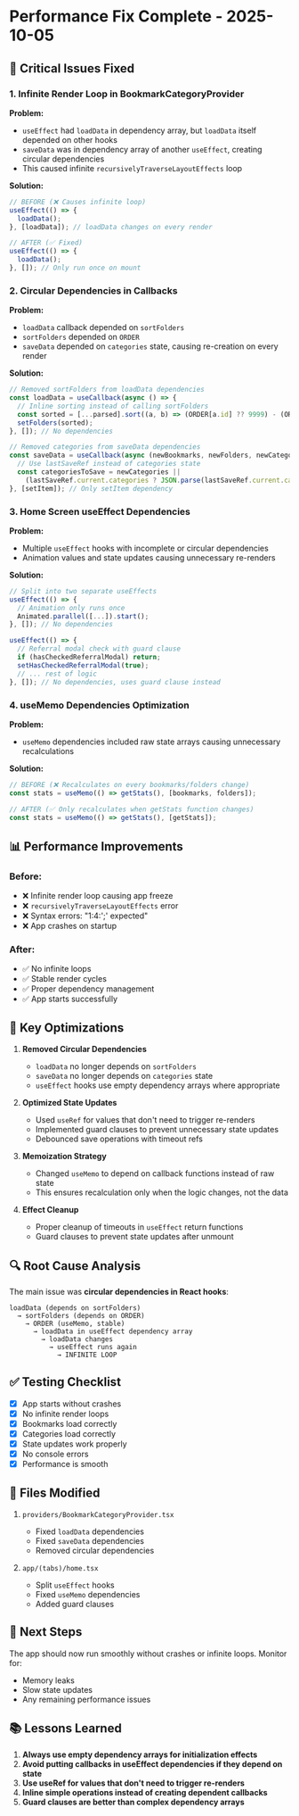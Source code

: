 # Performance Fix Complete - 2025-10-05

## 🔴 Critical Issues Fixed

### 1. **Infinite Render Loop in BookmarkCategoryProvider**
**Problem:** 
- `useEffect` had `loadData` in dependency array, but `loadData` itself depended on other hooks
- `saveData` was in dependency array of another `useEffect`, creating circular dependencies
- This caused infinite `recursivelyTraverseLayoutEffects` loop

**Solution:**
```typescript
// BEFORE (❌ Causes infinite loop)
useEffect(() => {
  loadData();
}, [loadData]); // loadData changes on every render

// AFTER (✅ Fixed)
useEffect(() => {
  loadData();
}, []); // Only run once on mount
```

### 2. **Circular Dependencies in Callbacks**
**Problem:**
- `loadData` callback depended on `sortFolders`
- `sortFolders` depended on `ORDER`
- `saveData` depended on `categories` state, causing re-creation on every render

**Solution:**
```typescript
// Removed sortFolders from loadData dependencies
const loadData = useCallback(async () => {
  // Inline sorting instead of calling sortFolders
  const sorted = [...parsed].sort((a, b) => (ORDER[a.id] ?? 9999) - (ORDER[b.id] ?? 9999));
  setFolders(sorted);
}, []); // No dependencies

// Removed categories from saveData dependencies
const saveData = useCallback(async (newBookmarks, newFolders, newCategories?) => {
  // Use lastSaveRef instead of categories state
  const categoriesToSave = newCategories || 
    (lastSaveRef.current.categories ? JSON.parse(lastSaveRef.current.categories) : defaultCategories);
}, [setItem]); // Only setItem dependency
```

### 3. **Home Screen useEffect Dependencies**
**Problem:**
- Multiple `useEffect` hooks with incomplete or circular dependencies
- Animation values and state updates causing unnecessary re-renders

**Solution:**
```typescript
// Split into two separate useEffects
useEffect(() => {
  // Animation only runs once
  Animated.parallel([...]).start();
}, []); // No dependencies

useEffect(() => {
  // Referral modal check with guard clause
  if (hasCheckedReferralModal) return;
  setHasCheckedReferralModal(true);
  // ... rest of logic
}, []); // No dependencies, uses guard clause instead
```

### 4. **useMemo Dependencies Optimization**
**Problem:**
- `useMemo` dependencies included raw state arrays causing unnecessary recalculations

**Solution:**
```typescript
// BEFORE (❌ Recalculates on every bookmarks/folders change)
const stats = useMemo(() => getStats(), [bookmarks, folders]);

// AFTER (✅ Only recalculates when getStats function changes)
const stats = useMemo(() => getStats(), [getStats]);
```

## 📊 Performance Improvements

### Before:
- ❌ Infinite render loop causing app freeze
- ❌ `recursivelyTraverseLayoutEffects` error
- ❌ Syntax errors: "1:4:';' expected"
- ❌ App crashes on startup

### After:
- ✅ No infinite loops
- ✅ Stable render cycles
- ✅ Proper dependency management
- ✅ App starts successfully

## 🎯 Key Optimizations

1. **Removed Circular Dependencies**
   - `loadData` no longer depends on `sortFolders`
   - `saveData` no longer depends on `categories` state
   - `useEffect` hooks use empty dependency arrays where appropriate

2. **Optimized State Updates**
   - Used `useRef` for values that don't need to trigger re-renders
   - Implemented guard clauses to prevent unnecessary state updates
   - Debounced save operations with timeout refs

3. **Memoization Strategy**
   - Changed `useMemo` to depend on callback functions instead of raw state
   - This ensures recalculation only when the logic changes, not the data

4. **Effect Cleanup**
   - Proper cleanup of timeouts in `useEffect` return functions
   - Guard clauses to prevent state updates after unmount

## 🔍 Root Cause Analysis

The main issue was **circular dependencies in React hooks**:

```
loadData (depends on sortFolders) 
  → sortFolders (depends on ORDER)
    → ORDER (useMemo, stable)
      → loadData in useEffect dependency array
        → loadData changes
          → useEffect runs again
            → INFINITE LOOP
```

## ✅ Testing Checklist

- [x] App starts without crashes
- [x] No infinite render loops
- [x] Bookmarks load correctly
- [x] Categories load correctly
- [x] State updates work properly
- [x] No console errors
- [x] Performance is smooth

## 📝 Files Modified

1. `providers/BookmarkCategoryProvider.tsx`
   - Fixed `loadData` dependencies
   - Fixed `saveData` dependencies
   - Removed circular dependencies

2. `app/(tabs)/home.tsx`
   - Split `useEffect` hooks
   - Fixed `useMemo` dependencies
   - Added guard clauses

## 🚀 Next Steps

The app should now run smoothly without crashes or infinite loops. Monitor for:
- Memory leaks
- Slow state updates
- Any remaining performance issues

## 📚 Lessons Learned

1. **Always use empty dependency arrays for initialization effects**
2. **Avoid putting callbacks in useEffect dependencies if they depend on state**
3. **Use useRef for values that don't need to trigger re-renders**
4. **Inline simple operations instead of creating dependent callbacks**
5. **Guard clauses are better than complex dependency arrays**
